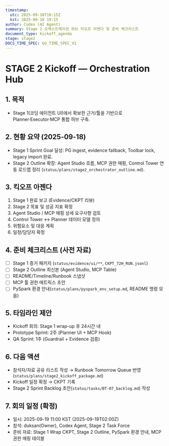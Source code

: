 ```yaml
---
timestamp:
  utc: 2025-09-18T10:15Z
  kst: 2025-09-18 19:15
author: Codex (AI Agent)
summary: Stage 2 오케스트레이션 허브 킥오프 아젠다 및 준비 체크리스트
document_type: kickoff_agenda
stage: stage2
DOCS_TIME_SPEC: GG_TIME_SPEC_V1
---
```


# STAGE 2 Kickoff — Orchestration Hub

## 1. 목적
- Stage 1(코딩 에이전트 UI)에서 확보한 근거/툴을 기반으로 Planner·Executor·MCP 통합 허브 구축.

## 2. 현황 요약 (2025-09-18)
- Stage 1 Sprint Goal 달성: PG ingest, evidence fallback, Toolbar lock, legacy import 완료.
- Stage 2 Outline 확장: Agent Studio 흐름, MCP 권한 매핑, Control Tower 연동 로드맵 정리 (`status/plans/stage2_orchestrator_outline.md`).

## 3. 킥오프 아젠다
1. Stage 1 완료 보고 (Evidence/CKPT 리뷰)
2. Stage 2 목표 및 성공 지표 확정
3. Agent Studio / MCP 매핑 상세 요구사항 검토
4. Control Tower ↔ Planner 데이터 모델 정의
5. 위험요소 및 대응 계획
6. 일정/담당자 확정

## 4. 준비 체크리스트 (사전 자료)
- [ ] Stage 1 증거 패키지 (`status/evidence/ui/**`, `CKPT_72H_RUN.jsonl`)
- [ ] Stage 2 Outline 최신본 (Agent Studio, MCP Table)
- [ ] README/Timeline/Runbook 스냅샷
- [ ] MCP 툴 권한 매트릭스 초안
- [ ] PySpark 환경 안내(`status/plans/pyspark_env_setup.md`, README 명령 모음)

## 5. 타임라인 제안
- Kickoff 회의: Stage 1 wrap-up 후 24시간 내
- Prototype Sprint: 2주 (Planner UI + MCP Hook)
- QA Sprint: 1주 (Guardrail + Evidence 검증)

## 6. 다음 액션
- 참석자/자료 공유 리스트 작성 → Runbook Tomorrow Queue 반영 (`status/plans/stage2_kickoff_package.md`)
- Kickoff 일정 확정 → CKPT 기록
- Stage 2 Sprint Backlog 초안(`status/tasks/BT-07_backlog.md`) 작성

## 7. 회의 일정 (확정)
- 일시: 2025-09-19 11:00 KST (2025-09-19T02:00Z)
- 참석: duksan(Owner), Codex Agent, Stage 2 Task Force
- 준비 자료: Stage 1 Wrap CKPT, Stage 2 Outline, PySpark 환경 안내, MCP 권한 매핑 테이블
